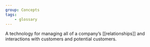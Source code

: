 ```yaml
---
group: Concepts
tags:
    - glossary
---
```

A technology for managing all of a company’s [[relationships]] and interactions with customers and potential customers.